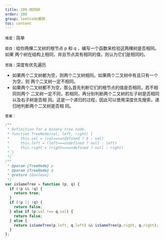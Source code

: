 ```yaml
---
title: 100.相同树
order: 100
group: leetcode案例
toc: content
---
```


`难度：`简单

`题目：`给你两棵二叉树的根节点 p 和 q ，编写一个函数来检验这两棵树是否相同。如果
两个树在结构上相同，并且节点具有相同的值，则认为它们是相同的。

`思路：`深度有优先遍历

- 如果两个二叉树都为空，则两个二叉树相同。如果两个二叉树中有且只有一个为空，则
  两个二叉树一定不相同。
- 如果两个二叉树都不为空，那么首先判断它们的根节点的值是否相同，若不相同则两个
  二叉树一定不同，若相同，再分别判断两个二叉树的左子树是否相同以及右子树是否相
  同。这是一个递归的过程，因此可以使用深度优先搜索，递归地判断两个二叉树是否相
  同。

`答案：`

```js
/**
 * Definition for a binary tree node.
 * function TreeNode(val, left, right) {
 *     this.val = (val===undefined ? 0 : val)
 *     this.left = (left===undefined ? null : left)
 *     this.right = (right===undefined ? null : right)
 * }
 */
/**
 * @param {TreeNode} p
 * @param {TreeNode} q
 * @return {boolean}
 */
var isSameTree = function (p, q) {
  if (!p && !q) {
    return true;
  }
  if (!p || !q) {
    return false;
  } else if (p.val !== q.val) {
    return false;
  } else {
    return isSameTree(p.left, q.left) && isSameTree(p.right, q.right);
  }
};
```
